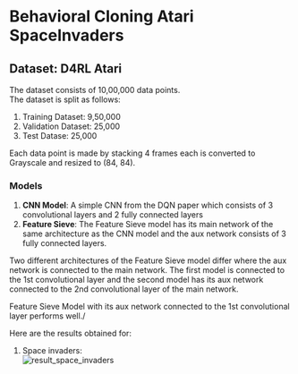 # Behavioral Cloning Atari SpaceInvaders
## Dataset: D4RL Atari
The dataset consists of 10,00,000 data points.\
The dataset is split as follows:
1) Training Dataset: 9,50,000
2) Validation Dataset: 25,000
3) Test Datase: 25,000

Each data point is made by stacking 4 frames each is converted to Grayscale and resized to (84, 84).

### Models
1) **CNN Model**: A simple CNN from the DQN paper which consists of 3 convolutional layers and 2 fully connected layers
2) **Feature Sieve**: The Feature Sieve model has its main network of the same architecture as the CNN model and the aux network consists of 3 fully connected layers.

 Two different architectures of the Feature Sieve model differ where the aux network is connected to the main network. The first model is connected to the 1st convolutional layer and the second model has its aux network connected to the 2nd convolutional layer of the main network.

 Feature Sieve Model with its aux network connected to the 1st convolutional layer performs well./

 Here are the results obtained for:
 1) Space invaders:\
    ![result_space_invaders]()
